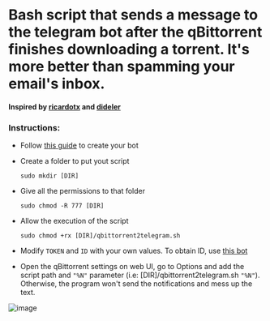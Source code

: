 # Bash script that sends a message to the telegram bot after the qBittorrent finishes downloading a torrent. It's more better than spamming your email's inbox.

#### Inspired by [ricardotx](https://github.com/ricardotx/qbittorrent_telegram_notification) and [dideler](https://gist.github.com/dideler/85de4d64f66c1966788c1b2304b9caf1)

### Instructions:

* Follow [this guide](https://www.thewindowsclub.com/how-to-create-a-simple-telegram-bot) to create your bot

* Create a folder to put yout script
    
    `sudo mkdir [DIR]`

 * Give all the permissions to that folder
   
   `sudo chmod -R 777 [DIR]`

* Allow the execution of the script

   `sudo chmod +rx [DIR]/qbittorrent2telegram.sh`

* Modify `TOKEN` and `ID` with your own values. To obtain ID, use [this bot](https://t.me/myidbot)

* Open the qBittorrent settings on web UI, go to Options and add the script path and `"%N"` parameter (i.e: [DIR]/qbittorrent2telegram.sh `"%N"`). Otherwise, the program won't send the notifications and mess up the text.

![image](https://i.imgur.com/XsAta4s.png)